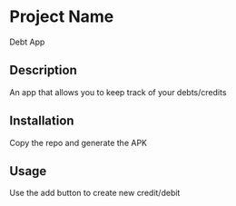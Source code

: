 # Project Name
Debt App

## Description
An app that allows you to keep track of your debts/credits


## Installation
Copy the repo and generate the APK

## Usage
Use the add button to create new credit/debit
